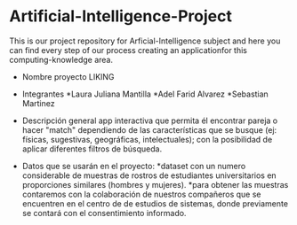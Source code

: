 # Artificial-Intelligence-Project
This is our project repository for Arficial-Intelligence subject and here you can find every step of our process creating an applicationfor this computing-knowledge area.

- Nombre proyecto
LIKING
- Integrantes
*Laura Juliana Mantilla
*Adel Farid Alvarez
*Sebastian Martinez

- Descripción general
app interactiva que permita él encontrar pareja o hacer "match" dependiendo de las características que se busque (ej: físicas, sugestivas, geográficas, intelectuales); con la posibilidad de aplicar diferentes filtros de búsqueda.
- Datos que se usarán en el proyecto:
	*dataset con un numero considerable de muestras de rostros de estudiantes universitarios en proporciones similares (hombres y mujeres).
	*para obtener las muestras contaremos con la colaboración de nuestros compañeros que se encuentren en el centro de de estudios de sistemas, donde previamente se contará con el consentimiento informado.

